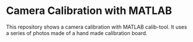 # Camera Calibration with MATLAB

This repository shows a camera calibration with MATLAB calib-tool. It uses a series of photos made of a hand made calibration board.
